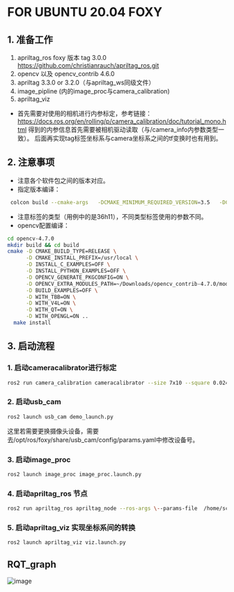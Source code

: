 # FOR UBUNTU 20.04 FOXY

## 1. 准备工作
1. apriltag_ros foxy 版本 tag 3.0.0 https://github.com/christianrauch/apriltag_ros.git
2. opencv 以及 opencv_contrib 4.6.0 
3. apriltag 3.3.0 or 3.2.0（与apriltag_ws同级文件）
4. image_pipline  (内的image_proc与camera_calibration)
5. apriltag_viz 
- 首先需要对使用的相机进行内参标定，参考链接：
https://docs.ros.org/en/rolling/p/camera_calibration/doc/tutorial_mono.html
得到的内参信息首先需要被相机驱动读取（与/camera_info内参数类型一致）。
后面再实现tag标签坐标系与camera坐标系之间的tf变换时也有用到。
## 2. 注意事项
- 注意各个软件包之间的版本对应。
- 指定版本编译：
``` Bash
 colcon build --cmake-args   -DCMAKE_MINIMUM_REQUIRED_VERSION=3.5   -DCMAKE_POLICY_VERSION_MINIMUM=3.5
```
- 注意标签的类型（用例中的是36h11），不同类型标签使用的参数不同。
- opencv配置编译：
```Bash
cd opencv-4.7.0
mkdir build && cd build
cmake -D CMAKE_BUILD_TYPE=RELEASE \
      -D CMAKE_INSTALL_PREFIX=/usr/local \
      -D INSTALL_C_EXAMPLES=OFF \
      -D INSTALL_PYTHON_EXAMPLES=OFF \
      -D OPENCV_GENERATE_PKGCONFIG=ON \
      -D OPENCV_EXTRA_MODULES_PATH=~/Downloads/opencv_contrib-4.7.0/modules \
      -D BUILD_EXAMPLES=OFF \
      -D WITH_TBB=ON \
      -D WITH_V4L=ON \
      -D WITH_QT=ON \
      -D WITH_OPENGL=ON ..
  make install
```

## 3. 启动流程
### 1.  启动cameracalibrator进行标定
```Bash
ros2 run camera_calibration cameracalibrator --size 7x10 --square 0.024 --ros-args --remap image:=/image_raw --remap camera:=/camera_info
```
### 2. 启动usb_cam
```Bash
ros2 launch usb_cam demo_launch.py
```
这里若需要更换摄像头设备，需要去/opt/ros/foxy/share/usb_cam/config/params.yaml中修改设备号。
### 3. 启动image_proc
```Bash
ros2 launch image_proc image_proc.launch.py
```
### 4. 启动apriltag_ros 节点
```Bash
ros2 run apriltag_ros apriltag_node --ros-args \--params-file  /home/sc/Downloads/tags_36h11.yaml
```
### 5. 启动apriltag_viz 实现坐标系间的转换
```Bash
ros2 launch apriltag_viz viz.launch.py
```
## RQT_graph
![image](https://github.com/user-attachments/assets/71afe8e2-7812-4505-9b11-a2e81219a16d)
